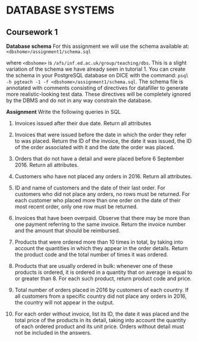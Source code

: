 # DATABASE SYSTEMS
## Coursework 1

**Database schema** For this assignment we will use the schema available at:
            `<dbshome>/assignment1/schema.sql` 

where `<dbshome>` is `/afs/inf.ed.ac.uk/group/teaching/dbs`. This is a slight variation of the schema we have already seen in tutorial 1. You can create the schema in your PostgreSQL database on DICE with the command: `psql -h pgteach -1 -f <dbshome>/assignment1/schema.sql`. The schema file is annotated
with comments consisting of directives for datafiller to generate more realistic-looking test data. These directives will be completely ignored by the DBMS and do not in any way constrain the database.

**Assignment** Write the following queries in SQL
1. Invoices issued after their due date. Return all attributes

2. Invoices that were issued before the date in which the order they refer to was placed. Return the ID of the invoice, the date it was issued, the ID of the order associated with it and the date the order was placed.

3. Orders that do not have a detail and were placed before 6 September 2016. Return all attributes.

4. Customers who have not placed any orders in 2016. Return all attributes.

5. ID and name of customers and the date of their last order. For customers who did not place any orders, no rows must be returned. For each customer who placed more than one order on the date of their most recent order, only one row must be returned.

6. Invoices that have been overpaid. Observe that there may be more than one payment referring to the same invoice. Return the invoice number and the amount that should be reimbursed.

7. Products that were ordered more than 10 times in total, by taking into account the quantities in which they appear in the order details. Return the product code and the total number of times it was ordered.

8. Products that are usually ordered in bulk: whenever one of these products is ordered, it is ordered in a quantity that on average is equal to or greater than 8. For each such product, return product code and price.

9. Total number of orders placed in 2016 by customers of each country. If all customers from a specific country did not place any orders in 2016, the country will not appear in the output.

10. For each order without invoice, list its ID, the date it was placed and the total price of the products in its detail, taking into account the quantity of each ordered product and its unit price. Orders without detail must not be included in the answers.


